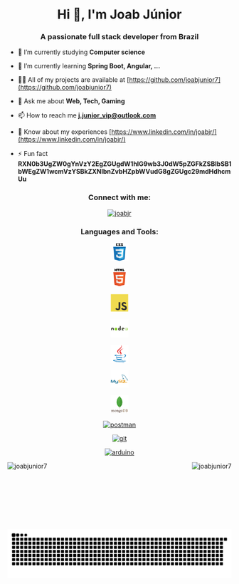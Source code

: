 <h1 align="center">Hi 👋, I'm Joab Júnior</h1>
<h3 align="center">A passionate full stack developer from Brazil</h3>

- 🔭 I’m currently studying **Computer science**

- 🌱 I’m currently learning **Spring Boot, Angular, ...**

- 👨‍💻 All of my projects are available at [https://github.com/joabjunior7](https://github.com/joabjunior7)

- 💬 Ask me about **Web, Tech, Gaming**

- 📫 How to reach me **j.junior_vip@outlook.com**

- 📄 Know about my experiences [https://www.linkedin.com/in/joabjr/](https://www.linkedin.com/in/joabjr/)

- ⚡ Fun fact **RXN0b3UgZW0gYnVzY2EgZGUgdW1hIG9wb3J0dW5pZGFkZSBlbSB1bWEgZW1wcmVzYSBkZXNlbnZvbHZpbWVudG8gZGUgc29mdHdhcmUu**

<div align="center">
<h3>Connect with me:</h3>
<p><a href="https://linkedin.com/in/joabjr"><img src="https://raw.githubusercontent.com/rahuldkjain/github-profile-readme-generator/master/src/images/icons/Social/linked-in-alt.svg" alt="joabjr" height="30" width="40" /></a></p>
</div>

<div align="center">
<h3>Languages and Tools:</h3>

<a href="https://www.w3schools.com/css/"><img src="https://raw.githubusercontent.com/devicons/devicon/master/icons/css3/css3-original-wordmark.svg" alt="css3" width="40" height="40"/></a>

<a href="https://www.w3.org/html/"><img src="https://raw.githubusercontent.com/devicons/devicon/master/icons/html5/html5-original-wordmark.svg" alt="html5" width="40" height="40"/></a>

<a href="https://developer.mozilla.org/en-US/docs/Web/JavaScript"> <img src="https://raw.githubusercontent.com/devicons/devicon/master/icons/javascript/javascript-original.svg" alt="javascript" width="40" height="40"/> </a>

<a href="https://nodejs.org"> <img src="https://raw.githubusercontent.com/devicons/devicon/master/icons/nodejs/nodejs-original-wordmark.svg" alt="nodejs" width="40" height="40"/> </a>

<a href="https://www.java.com"> <img src="https://raw.githubusercontent.com/devicons/devicon/master/icons/java/java-original.svg" alt="java" width="40" height="40"/> </a> 

<a href="https://www.mysql.com/" > <img src="https://raw.githubusercontent.com/devicons/devicon/master/icons/mysql/mysql-original-wordmark.svg" alt="mysql" width="40" height="40"/> </a>

<a href="https://www.mongodb.com/"> <img src="https://raw.githubusercontent.com/devicons/devicon/master/icons/mongodb/mongodb-original-wordmark.svg" alt="mongodb" width="40" height="40"/> </a>

<a href="https://postman.com"> <img src="https://www.vectorlogo.zone/logos/getpostman/getpostman-icon.svg" alt="postman" width="40" height="40"/></a></p>

<a href="https://git-scm.com/"><img src="https://www.vectorlogo.zone/logos/git-scm/git-scm-icon.svg" alt="git" width="40" height="40"/> </a>

<p><a href="https://www.arduino.cc/"> <img src="https://cdn.worldvectorlogo.com/logos/arduino-1.svg" alt="arduino" width="40" height="40"/></a> 

</div>


<p><img height="150em" align="left" src="https://github-readme-stats.vercel.app/api/top-langs?username=joabjunior7&show_icons=true&theme=dark&locale=en&layout=compact" alt="joabjunior7" /></p>

<p>&nbsp;<img height="150em" align="right" src="https://github-readme-stats.vercel.app/api?username=joabjunior7&show_icons=true&theme=dark&locale=en" alt="joabjunior7" /></p>


<div align="center"> 
   
 ![Snake animation](https://github.com/joabjunior7/joabjunior7/blob/main/workflows/github-user-contribution.svg?palette=github-dark)
    
</div>